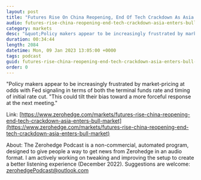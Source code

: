 ```yaml
---
layout: post
title: "Futures Rise On China Reopening, End Of Tech Crackdown As Asia Enters Bull Market"
audio: futures-rise-china-reopening-end-tech-crackdown-asia-enters-bull-market-0
category: markets
desc: "&quot;Policy makers appear to be increasingly frustrated by market-pricing at odds with Fed signaling in terms of both the terminal funds rate and timing of initial rate cut. &quot;This could tilt their bias toward a more forceful response at the next meeting.&quot;"
duration: 00:34:44
length: 2084
datetime: Mon, 09 Jan 2023 13:05:00 +0000
tags: podcast
guid: futures-rise-china-reopening-end-tech-crackdown-asia-enters-bull-market-0
order: 0
---
```

&quot;Policy makers appear to be increasingly frustrated by market-pricing at odds with Fed signaling in terms of both the terminal funds rate and timing of initial rate cut. &quot;This could tilt their bias toward a more forceful response at the next meeting.&quot;

Link: [https://www.zerohedge.com/markets/futures-rise-china-reopening-end-tech-crackdown-asia-enters-bull-market](https://www.zerohedge.com/markets/futures-rise-china-reopening-end-tech-crackdown-asia-enters-bull-market)

About: The Zerohedge Podcast is a non-commercial, automated program, designed to give people a way to get news from Zerohedge in an audio format.  I am actively working on tweaking and improving the setup to create a better listening experience (December 2022).  Suggestions are welcome: [zerohedgePodcast@outlook.com](mailto:zerohedgePodcast@outlook.com)